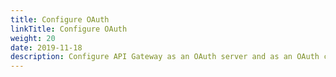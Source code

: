 ```yaml
---
title: Configure OAuth
linkTitle: Configure OAuth
weight: 20
date: 2019-11-18
description: Configure API Gateway as an OAuth server and as an OAuth client. Learn about the OpenID Connect support provided by API Gateway.
---
```

